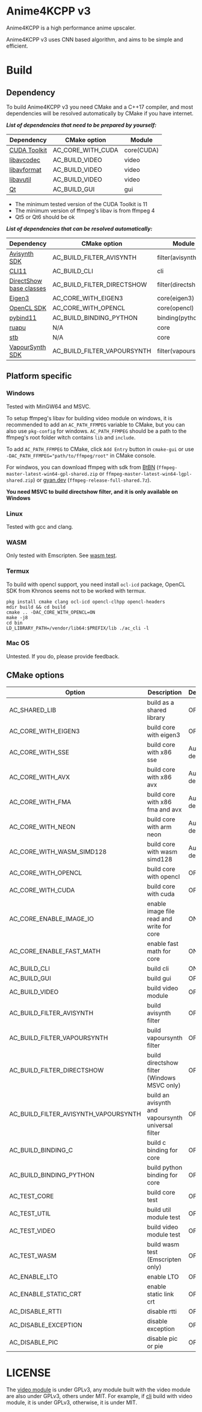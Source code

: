 # Anime4KCPP v3
Anime4KCPP is a high performance anime upscaler.

Anime4KCPP v3 uses CNN based algorithm, and aims to be simple and efficient.

# Build
## Dependency
To build Anime4KCPP v3 you need CMake and a C++17 compiler, and most dependencies will be resolved automatically by CMake if you have internet.

***List of dependencies that need to be prepared by yourself:***

| Dependency                                                | CMake option      | Module     |
| --------------------------------------------------------- | ----------------- | ---------- |
| [CUDA Toolkit](https://developer.nvidia.com/cuda-toolkit) | AC_CORE_WITH_CUDA | core(CUDA) |
| [libavcodec](https://ffmpeg.org)                          | AC_BUILD_VIDEO    | video      |
| [libavformat](https://ffmpeg.org)                         | AC_BUILD_VIDEO    | video      |
| [libavutil](https://ffmpeg.org)                           | AC_BUILD_VIDEO    | video      |
| [Qt](https://www.qt.io)                                   | AC_BUILD_GUI      | gui        |

- The minimum tested version of the CUDA Toolkit is 11
- The minimum version of ffmpeg's libav is from ffmpeg 4
- Qt5 or Qt6 should be ok

***List of dependencies that can be resolved automatically:***

| Dependency                                                                                                                            | CMake option                | Module              |
| ------------------------------------------------------------------------------------------------------------------------------------- | --------------------------- | ------------------- |
| [Avisynth SDK](https://github.com/AviSynth/AviSynthPlus/tree/master/avs_core/include)                                                 | AC_BUILD_FILTER_AVISYNTH    | filter(avisynth)    |
| [CLI11](https://github.com/CLIUtils/CLI11)                                                                                            | AC_BUILD_CLI                | cli                 |
| [DirectShow base classes](https://github.com/microsoft/Windows-classic-samples/Samples/Win7Samples/multimedia/directshow/baseclasses) | AC_BUILD_FILTER_DIRECTSHOW  | filter(directshow)  |
| [Eigen3](https://gitlab.com/libeigen/eigen)                                                                                           | AC_CORE_WITH_EIGEN3         | core(eigen3)        |
| [OpenCL SDK](https://github.com/KhronosGroup/OpenCL-SDK)                                                                              | AC_CORE_WITH_OPENCL         | core(opencl)        |
| [pybind11](https://github.com/pybind/pybind11)                                                                                        | AC_BUILD_BINDING_PYTHON     | binding(python)     |
| [ruapu](https://github.com/nihui/ruapu)                                                                                               | N/A                         | core                |
| [stb](https://github.com/nothings/stb)                                                                                                | N/A                         | core                |
| [VapourSynth SDK](https://github.com/vapoursynth/vapoursynth/tree/master/include)                                                     | AC_BUILD_FILTER_VAPOURSYNTH | filter(vapoursynth) |

## Platform specific
### Windows
Tested with MinGW64 and MSVC.

To setup ffmpeg's libav for building video module on windows, it is recommended to add an `AC_PATH_FFMPEG` variable to CMake, but you can also use `pkg-config` for windows. `AC_PATH_FFMPEG` should be a path to the ffmpeg's root folder witch contains `lib` and `include`.

To add `AC_PATH_FFMPEG` to CMake, click `Add Entry` button in `cmake-gui` or use `-DAC_PATH_FFMPEG="path/to/ffmpeg/root"` in CMake console.

For windwos, you can download ffmpeg with sdk from [BtBN](https://github.com/BtbN/FFmpeg-Builds/releases) (`ffmpeg-master-latest-win64-gpl-shared.zip` or `ffmpeg-master-latest-win64-lgpl-shared.zip`) or [gyan.dev](https://www.gyan.dev/ffmpeg/builds/) (`ffmpeg-release-full-shared.7z`).

**You need MSVC to build directshow filter, and it is only available on Windows**

### Linux

Tested with gcc and clang.

### WASM
Only tested with Emscripten. See [wasm test](test/wasm/).

### Termux
To build with opencl support, you need install `ocl-icd` package, OpenCL SDK from Khronos seems not to be worked with termux.

```shell
pkg install cmake clang ocl-icd opencl-clhpp opencl-headers
mdir build && cd build
cmake .. -DAC_CORE_WITH_OPENCL=ON
make -j8
cd bin
LD_LIBRARY_PATH=/vendor/lib64:$PREFIX/lib ./ac_cli -l
```

### Mac OS
Untested. If you do, please provide feedback.

## CMake options

| Option                               | Description                                        | Default     |
| ------------------------------------ | -------------------------------------------------- | ----------- |
| AC_SHARED_LIB                        | build as a shared library                          | OFF         |
| AC_CORE_WITH_EIGEN3                  | build core with eigen3                             | OFF         |
| AC_CORE_WITH_SSE                     | build core with x86 sse                            | Auto detect |
| AC_CORE_WITH_AVX                     | build core with x86 avx                            | Auto detect |
| AC_CORE_WITH_FMA                     | build core with x86 fma and avx                    | Auto detect |
| AC_CORE_WITH_NEON                    | build core with arm neon                           | Auto detect |
| AC_CORE_WITH_WASM_SIMD128            | build core with wasm simd128                       | Auto detect |
| AC_CORE_WITH_OPENCL                  | build core with opencl                             | OFF         |
| AC_CORE_WITH_CUDA                    | build core with cuda                               | OFF         |
| AC_CORE_ENABLE_IMAGE_IO              | enable image file read and write for core          | ON          |
| AC_CORE_ENABLE_FAST_MATH             | enable fast math for core                          | ON          |
| AC_BUILD_CLI                         | build cli                                          | ON          |
| AC_BUILD_GUI                         | build gui                                          | OFF         |
| AC_BUILD_VIDEO                       | build video module                                 | OFF         |
| AC_BUILD_FILTER_AVISYNTH             | build avisynth filter                              | OFF         |
| AC_BUILD_FILTER_VAPOURSYNTH          | build vapoursynth filter                           | OFF         |
| AC_BUILD_FILTER_DIRECTSHOW           | build directshow filter (Windows MSVC only)        | OFF         |
| AC_BUILD_FILTER_AVISYNTH_VAPOURSYNTH | build an avisynth and vapoursynth universal filter | OFF         |
| AC_BUILD_BINDING_C                   | build c binding for core                           | OFF         |
| AC_BUILD_BINDING_PYTHON              | build python binding for core                      | OFF         |
| AC_TEST_CORE                         | build core test                                    | OFF         |
| AC_TEST_UTIL                         | build util module test                             | OFF         |
| AC_TEST_VIDEO                        | build video module test                            | OFF         |
| AC_TEST_WASM                         | build wasm test (Emscripten only)                  | OFF         |
| AC_ENABLE_LTO                        | enable LTO                                         | OFF         |
| AC_ENABLE_STATIC_CRT                 | enable static link crt                             | OFF         |
| AC_DISABLE_RTTI                      | disable rtti                                       | OFF         |
| AC_DISABLE_EXCEPTION                 | disable exception                                  | OFF         |
| AC_DISABLE_PIC                       | disable pic or pie                                 | OFF         |

# LICENSE
The [video module](/video/) is under GPLv3, any module built with the video module are also under GPLv3, others under MIT.
For example, if [cli](/cli/) build with video module, it is under GPLv3, otherwise, it is under MIT.
